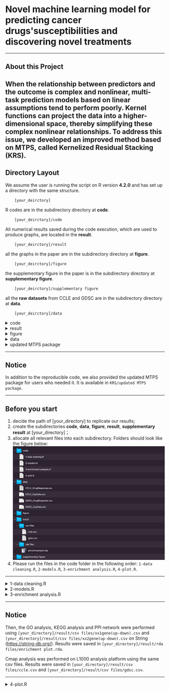 # Novel machine learning model for predicting cancer drugs'susceptibilities and discovering novel treatments
---

## About this Project

When the relationship between predictors and the outcome is complex and nonlinear, multi-task prediction models based on linear assumptions tend to perform poorly. Kernel functions can project the data into a higher-dimensional space, thereby simplifying these complex nonlinear relationships. To address this issue, we developed an improved method based on MTPS, called Kernelized Residual Stacking (KRS).
---
## Directory Layout

We assume the user is running the script on R version **4.2.0** and has set up a directory with the same structure.
~~~
    [your_deirctory]  
~~~
R codes are in the subdirectory directory at **code**. 
~~~
    [your_deirctory]/code  
~~~
All numerical results saved during the code execution, which are used to produce graphs, are located in the **result**.
~~~
    [your_deirctory]/result 
~~~

all the graphs in the paper are in the subdirectory directory at **figure**. 
~~~
    [your_deirctory]/figure  
~~~
the supplementary figure in the paper is in the subdirectory directory at **supplementary figure**. 
~~~
    [your_deirctory]/supplementary figure  
~~~
all the **raw datasets** from CCLE and GDSC are in the subdirectory directory at **data**. 
~~~
    [your_deirctory]/data  
~~~

<details><summary>code</summary>

    ├── code  
    │   ├── 1-data_cleaning.R		    # clean the raw data 
    │   ├── 2-models.R		    # 5 different models
    │   ├── 3-enrichment analysis.R		    # enrichment analysis
    │   └── 4-plot.R		    # The graphs of the main file and additional files		
    
</details>
<details><summary>result</summary>

    ├── result
    │ 	 ├── csv files
    │ 	 │ 	 ├── ccle.csv		    # cmap analysis result from L1000 analysis platform 
    │ 	 │ 	 ├── gdsc.csv		    # cmap analysis result from L1000 analysis platform
    │ 	 │ 	 ├── xx1gene(up-down).csv		    # geneselected gene using to do Cmap analysis
    │ 	 │ 	 └── xx2gene(up-down).csv		    # geneselected gene using to do Cmap analysis 
    │ 	 └── rda files
    │ 	     ├── bias.abs.GDSCtrain.rda		    # mse and bias result of 5 models
    │ 	     ├── drug7_gene1067.rda		    # preprocessed data for modelling
    │ 	     ├── enrichmentplot.rda		    # result of the enrichment analysis from string website
    │ 	     └── selectedgene.rda		    # result of gene selection used to do enrichment analysis on the string website

</details>
<details><summary>figure</summary>

    ├──  figure  
    │ 	 ├── cmap.png
    │ 	 ├── enrichment analysis.png
    │ 	 ├── hubgene.png
    │ 	 └── train_GDSC_mse_figure.png	
    ├── supplementary figure
    │ 	 └── boxplot_train_GDSC_bias_krs and rs.png

</details>
<details><summary>data</summary>

    ├──  data
    │    ├── CCLE_DrugResponse.csv		    # drug response data for CCLE
    │    ├── CCLE_ExpData.csv		    # gene expression data for CCLE
    │    ├── GDSC_DrugResponse.csv		    # drug response data for GDSC
    │    └── GDSC_ExpData.csv		    # gene expression data for GDSC

</details>
<details><summary>updated MTPS package</summary>

    └── updated MTPS package		    # we provided the updated MTPS package
        ├── MTPS
        │    ├── DESCRIPTION
        │    ├── NAMESPACE
        │    ├── R
        │    │    ├── AUC.r
        │    │    ├── MTPS.R
        │    │    ├── checkMatch.R
        │    │    ├── createFolder.R
        │    │    ├── cv.MTPS.R
        │    │    ├── cvGlmnet2.R
        │    │    ├── cvMultiFit.R
        │    │    ├── list.learners.R
        │    │    ├── method.R
        │    │    ├── multiFit.R
        │    │    ├── residuals.R
        │    │    └── rsMultiFit.R
        │    ├── README.md
        │    ├── build
        │    │    └── vignette.rds
        │    ├── data
        │    │    ├── HIV.rda
        │    │    └── Internal.rda
        │    ├── inst
        │    │    ├── CITATION
        │    │    └── doc
        │    │        ├── Guide.R
        │    │        ├── Guide.Rmd
        │    │        └── Guide.html
        │    ├── man
        │    │    ├── AUC.Rd
        │    │    ├── HIV_data.Rd
        │    │    ├── Internal_data.Rd
        │    │    ├── MTPS-internal.Rd
        │    │    ├── cv.MTPS.Rd
        │    │    ├── list.learners.Rd
        │    │    ├── modify.parameter.Rd
        │    │    ├── multiFit.Rd
        │    │    ├── predict.MTPS.Rd
        │    │    ├── predict.multiFit.Rd
        │    │    └── revisedStacking.Rd
        │    └── vignettes
        │        └── Guide.Rmd
        └── README.md

</details>

---
## Notice

In addition to the reproducible code, we also provided the updated MTPS package for users who needed it. It is available in `KRS/updated MTPS package`.

---
## Before you start

1. decide the path of [your_directory] to replicate our results;
2. create the subdirectories **code**, **data**, **figure**, **result**, **supplementary result** at [your_directory]；
3. allocate all relevant files into each subdirectory. Folders should look like the figure below:
![image](https://github.com/ubcxzhang/KRS/blob/main/illustration.png?raw=true)
4. Please run the files in the code folder in the following order: `1-data cleaning.R`, `2-models.R`, `3-enrichment analysis.R`, `4-plot.R`.
---

<details><summary>1-data cleaning.R</summary>
    
- Read the raw data from `[your_directory]/data`.
    
- Remove missing values.
  
- Filter for overlapping drugs and genes between the two datasets.
    
- The cleaned data was saved in `[your_directory]/result/rda files/drug7_gene1067.rda`.
  
</details>

<details><summary>2-models.R</summary>
    
- Using the cleaned data, `[your_directory]/result/rda files/drug7_gene1067.rda`, five multi-task prediction models were established: RS, KRS, L21, KMTrace, and KBMTL. 
    
- The mean squared error (MSE) of the predictions and the absolute difference in bias were stored in `[your_directory]/result/rda files/bias.abs.GDSCtrain.rda`.
  
</details>

<details><summary>3-enrichment analysis.R</summary>
    
- Perform gene selection on the cleaned data, `[your_directory]/result/rda files/drug7_gene1067.rda`. 
    
- The selected genes were stored in `[your_directory]/result/csv files/xx1gene(up-down).csv` and `[your_directory]/result/csv files/xx2gene(up-down).csv`.
  
</details>

---
## Notice

Then, the GO analysis, KEGG analysis and PPI network were performed using `[your_directory]/result/csv files/xx1gene(up-down).csv` and `[your_directory]/result/csv files/xx2gene(up-down).csv` on String (<https://string-db.org/>). Results were saved in `[your_directory]/result/rda files/enrichment plot.rda`. 

Cmap analysis was performed on L1000 analysis platform using the same csv files. Results were saved in `[your_directory]/result/csv files/ccle.csv` and `[your_directory]/result/csv files/gdsc.csv`.

---

<details><summary>4-plot.R</summary>
    
- Main figure of the MSE was created using `[your_directory]/result/rda files/bias.abs.GDSCtrain.rda`. 
    
- Main figure of the GO and KEGG analysis was created using `[your_directory]/result/rda files/enrichmentplot.rda`.
  
- Main figure of PPI hub-gene network was created using the Cytoscape.
  
- Main figure of Cmap was created using `[your_directory]/result/csv files/ccle.csv` and `[your_directory]/result/csv files/gdsc.csv`.
  
- A supplementary figure for the difference between absolute bias was created using `[your_directory]/result/rda files/bias.abs.GDSCtrain.rda`.
  
       
</details>






